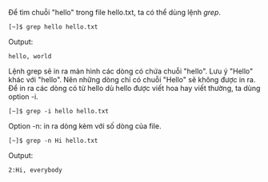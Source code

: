 Để tìm chuỗi "hello" trong file hello.txt, ta có thể dùng lệnh _grep_.

```
[~]$ grep hello hello.txt
```

Output:

```
hello, world
```

Lệnh grep sẽ in ra màn hình các dòng có chứa chuỗi "hello". Lưu ý "Hello" khác với "hello". Nên những dòng chỉ có chuỗi "Hello" sẽ không được in ra. Để in ra các dòng có từ hello dù hello được viết hoa hay viết thường, ta dùng option -i.

```
[~]$ grep -i hello hello.txt
```

Option -n: in ra dòng kèm với số dòng của file.

```
[~]$ grep -n Hi hello.txt
```

Output:

```
2:Hi, everybody
```



